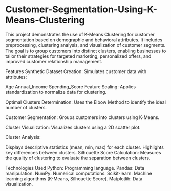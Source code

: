 # Customer-Segmentation-Using-K-Means-Clustering

This project demonstrates the use of K-Means Clustering for customer segmentation based on demographic and behavioral attributes. It includes preprocessing, clustering analysis, and visualization of customer segments. The goal is to group customers into distinct clusters, enabling businesses to tailor their strategies for targeted marketing, personalized offers, and improved customer relationship management.

Features
Synthetic Dataset Creation: Simulates customer data with attributes:

Age
Annual_Income
Spending_Score
Feature Scaling: Applies standardization to normalize data for clustering.

Optimal Clusters Determination: Uses the Elbow Method to identify the ideal number of clusters.

Customer Segmentation: Groups customers into clusters using K-Means.

Cluster Visualization: Visualizes clusters using a 2D scatter plot.

Cluster Analysis:

Displays descriptive statistics (mean, min, max) for each cluster.
Highlights key differences between clusters.
Silhouette Score Calculation: Measures the quality of clustering to evaluate the separation between clusters.

Technologies Used
Python: Programming language.
Pandas: Data manipulation.
NumPy: Numerical computations.
Scikit-learn: Machine learning algorithms (K-Means, Silhouette Score).
Matplotlib: Data visualization.
